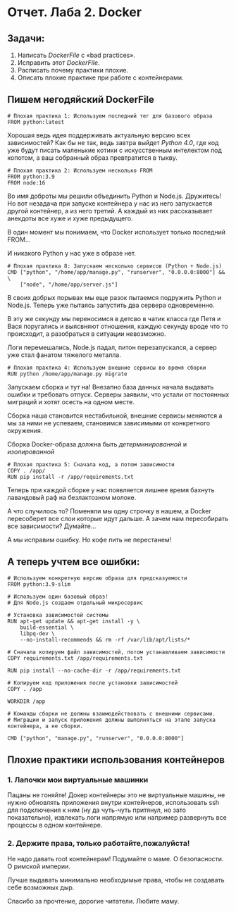 # Отчет. Лаба 2. Docker

## Задачи:

1. Написать *DockerFile* с «bad practices».
2. Исправить этот *DockerFile*.
3. Расписать почему практики плохие.
4. Описать плохие практике при работе с контейнерами.

## Пишем негодяйский DockerFile

```docker
# Плохая практика 1: Используем последний тег для базового образа
FROM python:latest
```
Хорошая ведь идея поддерживать актуальную версию всех зависимостей? Как бы не так, ведь завтра выйдет *Python 4.0*, где код уже будут писать маленькие котики с искусственным интелектом под копотом, а ваш собранный образ превтратится в тыкву.

```docker
# Плохая практика 2: Используем несколько FROM
FROM python:3.9
FROM node:16
```

Во имя доброты мы решили объединить Python и Node.js. Дружитесь! Но вот незадача при запуске контейнера у нас из него запускается другой контейнер, а из него третий. А каждый из них рассказывает анекдоты все хуже и хуже предыдущего.

В один момент мы понимаем, что Docker использует только последний FROM... 

И никакого Python у нас уже в образе нет.

```docker
# Плохая практика 8: Запускаем несколько сервисов (Python + Node.js)
CMD ["python", "/home/app/manage.py", "runserver", "0.0.0.0:8000"] && \
    ["node", "/home/app/server.js"]
```

В своих добрых порывах мы еще разок пытаемся подружить Python и Node.js. Теперь уже пытаясь запустить два сервера одновременно. 

В эту же секунду мы переносимся в детсво в чатик класса где Петя и Вася поругались и выясвняют отношения, каждую секунду вроде что то происходит, а разобраться в ситуации невозможно.

Логи перемешались, Node.js падал, питон перезапускался, а сервер уже стал фанатом тяжелого металла.

```docker
# Плохая практика 4: Используем внешние сервисы во время сборки
RUN python /home/app/manage.py migrate
```

Запускаем сборка и тут на!
Внезапно база данных начала выдавать ошибки и требовать отпуск. Серверы заявили, что устали от постоянных миграций и хотят осесть на одном месте.

Сборка наша становится нестабильной, внешние сервисы меняются а мы за ними не успеваем, становимся зависимыми от конкретного окружения.

Сборка Docker-образа должна быть *детерминированной* и *изолированной*

```docker
# Плохая практика 5: Сначала код, а потом зависимости
COPY . /app/
RUN pip install -r /app/requirements.txt
```
Теперь при каждой сборке у нас появляется лишнее время бахнуть лавандовый раф на безлактозном молоке.

А что случилось то?
Поменяли мы одну строчку в нашем, а Docker пересоберет все слои которые идут дальше.
А зачем нам пересобирать все зависимости? Думайте...

А мы исправим ошибку. Но кофе пить не перестанем!

## А теперь учтем все ошибки:

```docker
# Используем конкретную версию образа для предсказуемости
FROM python:3.9-slim

# Используем один базовый образ!
# Для Node.js создаем отдельный микросервис

# Установка зависимостей системы
RUN apt-get update && apt-get install -y \
    build-essential \
    libpq-dev \
    --no-install-recommends && rm -rf /var/lib/apt/lists/*

# Сначала копируем файл зависимостей, потом устанавливаем зависимости
COPY requirements.txt /app/requirements.txt

RUN pip install --no-cache-dir -r /app/requirements.txt

# Копируем код приложения после установки зависимостей
COPY . /app

WORKDIR /app

# Команды сборки не должны взаимодействовать с внешними сервисами.
# Миграции и запуск приложения должны выполняться на этапе запуска контейнера, а не сборки.

CMD ["python", "manage.py", "runserver", "0.0.0.0:8000"]
```

## Плохие практики использования контейнеров

### 1. Лапочки мои виртуальные машинки 

Пацаны не гоняйте! Докер контейнеры это не виртуальные машины, не нужно обновлять приложения внутри контейнеров, использовать ssh для подключения к ним (ну да чуть-чуть притянул, но зато показательно), извлекать логи напрямую или например развернуть все процессы в одном контейнере.

### 2. Держите права, только работайте,пожалуйста!

Не надо давать root контейнерам! Подумайте о маме. О безопасности. О римской империи.

Лучше выдавать минимально необходимые права, чтобы не создавать себе возможных дыр.

Спасибо за прочтение, дорогие читатели. Любите маму.

